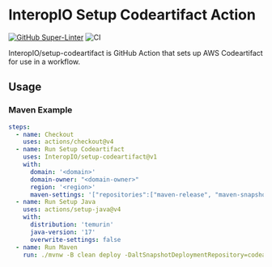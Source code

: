 # InteropIO Setup Codeartifact Action

[![GitHub Super-Linter](https://github.com/InteropIO/setup-codeartifact/actions/workflows/linter.yml/badge.svg)](https://github.com/marketplace/actions/super-linter)
![CI](https://github.com/InteropIO/setup-codeartifact/actions/workflows/ci.yml/badge.svg)

InteropIO/setup-codeartifact is GitHub Action that sets up AWS Codeartifact for
use in a  workflow.

## Usage

### Maven Example

```yaml
steps:
  - name: Checkout
    uses: actions/checkout@v4
  - name: Run Setup Codeartifact
    uses: InteropIO/setup-codeartifact@v1 
    with:
      domain: '<domain>'
      domain-owner: "<domain-owner>"
      region: '<region>'
      maven-settings: '["repositories":["maven-release", "maven-snapshot"], "pluginRepositories":["maven-release"], "servers": ["codeartifact"]]'
  - name: Run Setup Java
    uses: actions/setup-java@v4
    with:
      distribution: 'temurin'
      java-version: '17'
      overwrite-settings: false
  - name: Run Maven
    run: ./mvnw -B clean deploy -DaltSnapshotDeploymentRepository=codeartifact::https://<domain>-<domain-owner>.d.codeartifact.<region>.amazonaws.com/maven/maven-snapshot-local -DaltReleaseDeploymentRepository=codeartifact::https://<domain>-<domain-owner>.d.codeartifact.<region>.amazonaws.com/maven/maven-release-local
```
